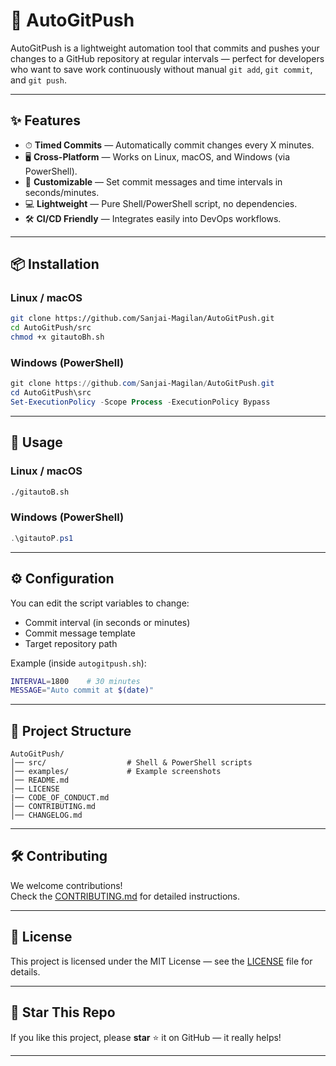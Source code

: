 # 🚀 AutoGitPush

AutoGitPush is a lightweight automation tool that commits and pushes your changes to a GitHub repository at regular intervals — perfect for developers who want to save work continuously without manual `git add`, `git commit`, and `git push`.

---

## ✨ Features
- ⏱ **Timed Commits** — Automatically commit changes every X minutes.
- 🖥 **Cross-Platform** — Works on Linux, macOS, and Windows (via PowerShell).
- 🔧 **Customizable** — Set commit messages and time intervals in seconds/minutes.
- 💻 **Lightweight** — Pure Shell/PowerShell script, no dependencies.
- 🛠 **CI/CD Friendly** — Integrates easily into DevOps workflows.

---

## 📦 Installation

### Linux / macOS
```bash
git clone https://github.com/Sanjai-Magilan/AutoGitPush.git
cd AutoGitPush/src
chmod +x gitautoBh.sh
```

### Windows (PowerShell)
```powershell
git clone https://github.com/Sanjai-Magilan/AutoGitPush.git
cd AutoGitPush\src
Set-ExecutionPolicy -Scope Process -ExecutionPolicy Bypass
```

---

## 🚀 Usage

### Linux / macOS
```bash
./gitautoB.sh
```

### Windows (PowerShell)
```powershell
.\gitautoP.ps1
```

---

## ⚙️ Configuration
You can edit the script variables to change:
- Commit interval (in seconds or minutes)
- Commit message template
- Target repository path

Example (inside `autogitpush.sh`):
```bash
INTERVAL=1800    # 30 minutes
MESSAGE="Auto commit at $(date)"
```

---

## 📂 Project Structure
```
AutoGitPush/
│── src/                  # Shell & PowerShell scripts
│── examples/             # Example screenshots
│── README.md
│── LICENSE
|── CODE_OF_CONDUCT.md
│── CONTRIBUTING.md
│── CHANGELOG.md
```

---

## 🛠 Contributing
We welcome contributions!  
Check the [CONTRIBUTING.md](CONTRIBUTING.md) for detailed instructions.

---

## 📜 License
This project is licensed under the MIT License — see the [LICENSE](LICENSE) file for details.

---

## 🌟 Star This Repo
If you like this project, please **star** ⭐ it on GitHub — it really helps!

---
